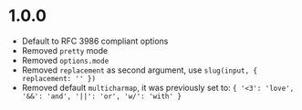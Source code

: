 # 1.0.0

* Default to RFC 3986 compliant options
* Removed `pretty` mode
* Removed `options.mode`
* Removed `replacement` as second argument, use `slug(input, { replacement: '' })`
* Removed default `multicharmap`, it was previously set to: `{ '<3': 'love', '&&': 'and', '||': 'or', 'w/': 'with' }`
